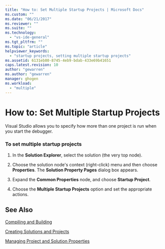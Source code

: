 ```yaml
---
title: "How to: Set Multiple Startup Projects | Microsoft Docs"
ms.custom: ""
ms.date: "06/21/2017"
ms.reviewer: ""
ms.suite: ""
ms.technology: 
  - "vs-ide-general"
ms.tgt_pltfrm: ""
ms.topic: "article"
helpviewer_keywords: 
  - "startup projects, setting multiple startup projects"
ms.assetid: 6131eb80-8745-4eb9-bdab-433e69b41651
caps.latest.revision: 10
author: "gewarren"
ms.author: "gewarren"
manager: ghogen
ms.workload: 
  - "multiple"
---
```

# How to: Set Multiple Startup Projects
Visual Studio allows you to specify how more than one project is run when you start the debugger.  

### To set multiple startup projects  

1.  In the **Solution Explorer**, select the solution (the very top node).  

2.  Choose the solution node's context (right-click) menu and then choose **Properties**. The **Solution Property Pages** dialog box appears.  

3.  Expand the **Common Properties** node, and choose **Startup Project**.  

4.  Choose the **Multiple Startup Projects** option and set the appropriate actions.

## See Also  
 [Compiling and Building](../ide/compiling-and-building-in-visual-studio.md)

 [Creating Solutions and Projects](../ide/creating-solutions-and-projects.md)

 [Managing Project and Solution Properties](../ide/managing-project-and-solution-properties.md)
